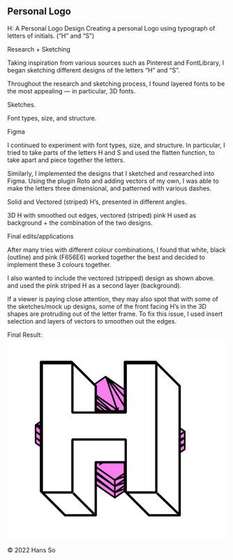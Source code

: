 ## Personal Logo ##

H: A Personal Logo Design
Creating a personal Logo using typograph of letters of initials. (“H” and “S”)




Research + Sketching

Taking inspiration from various sources such as Pinterest and FontLibrary, I began sketching different designs of the letters “H” and “S”. 

Throughout the research and sketching process, I found layered fonts to be the most appealing — in particular, 3D fonts. 


Sketches.


Font types, size, and structure.

Figma 

I continued to experiment with font types, size, and structure. In particular, I tried to take parts of the letters H and S and used the flatten function, to take apart and piece together the letters.

Similarly, I implemented the designs that I sketched and researched into Figma. Using the plugin Roto and adding vectors of my own, I was able to make the letters three dimensional, and patterned with various dashes. 


Solid and Vectored (striped) H’s, presented in different angles.


3D H with smoothed out edges, vectored (striped) pink H used as background + the combination of the two designs. 

Final edits/applications

After many tries with different colour combinations, I found that white, black (outline) and pink (F656E6) worked together the best and decided to implement these 3 colours together. 

I also wanted to include the vectored (stripped) design as shown above. and used the pink striped H as a second layer (background). 

If a viewer is paying close attention, they may also spot that with some of the sketches/mock up designs, some of the front facing H’s in the 3D shapes are protruding out of the letter frame. To fix this issue, I used insert selection and layers of vectors to smoothen out the edges. 

Final Result:
<img src="https://github.com/hansieso/Portfolio/blob/30f8b9bd06ecf41415cd12661423445667f58f2e/Github%20Portfolio%20Pictures/finalBIGH.png" alt="Final Personal Logo" width="500">

© 2022 Hans So

